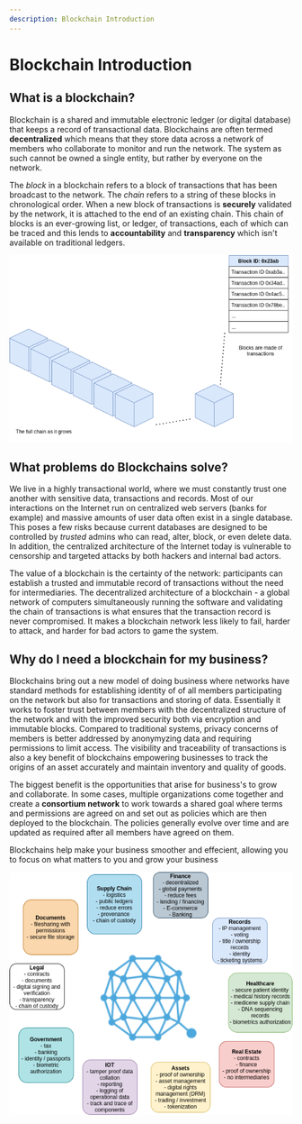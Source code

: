 ```yaml
---
description: Blockchain Introduction
---
```


# Blockchain Introduction

## What is a blockchain?

Blockchain is a shared and immutable electronic ledger (or digital database) that keeps a record of transactional data.
Blockchains are often termed **decentralized** which means that they store data across a network of members who
collaborate to monitor and run the network. The system as such cannot be owned a single entity, but rather by
everyone on the network.

The *block* in a blockchain refers to a block of transactions that has been broadcast to the network. The *chain*
refers to a string of these blocks in chronological order. When a new block of transactions is **securely** validated
by the network, it is attached to the end of an existing chain. This chain of blocks is an ever-growing list, or ledger,
of transactions, each of which can be traced and this lends to **accountability** and **transparency** which isn't
available on traditional ledgers.

![Blockchain](../../images/blockchain.png)

## What problems do Blockchains solve?

We live in a highly transactional world, where we must constantly trust one another with sensitive data, transactions
and records. Most of our interactions on the Internet run on centralized web servers (banks for example) and massive
amounts of user data often exist in a single database. This poses a few risks because current databases are designed to
be controlled by *trusted* admins who can read, alter, block, or even delete data. In addition, the centralized
architecture of the Internet today is vulnerable to censorship and targeted attacks by both hackers and internal bad actors.

The value of a blockchain is the certainty of the network: participants can establish a trusted and immutable record of
transactions without the need for intermediaries. The decentralized architecture of a blockchain - a global network of
computers simultaneously running the software and validating the chain of transactions is what ensures that the
transaction record is never compromised. It makes a blockchain network less likely to fail, harder to attack, and
harder for bad actors to game the system.

## Why do I need a blockchain for my business?

Blockchains bring out a new model of doing business where networks have standard methods for establishing identity of
of all members participating on the network but also for transactions and storing of data. Essentially it works to foster
trust between members with the decentralized structure of the network and with the improved security both via encryption
and immutable blocks. Compared to traditional systems, privacy concerns of members is better addressed by anonymyzing
data and requiring permissions to limit access. The visibility and traceability of transactions is also a key benefit of
blockchains empowering businesses to track the origins of an asset accurately and maintain inventory and quality of
goods.

The biggest benefit is the opportunities that arise for business's to grow and collaborate. In some cases, multiple
organizations come together and create a **consortium network** to work towards a shared goal where terms and
permissions are agreed on and set out as policies which are then deployed to the blockchain. The policies generally
evolve over time and are updated as required after all members have agreed on them.

Blockchains help make your business smoother and effecient, allowing you to focus on what matters to you and grow
your business

![Blockchain business](../../images/blockchain-business.png)
